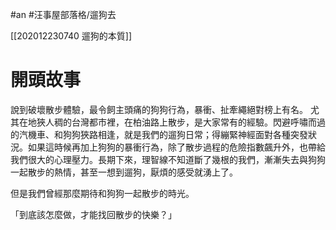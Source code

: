 #an #汪事屋部落格/遛狗去 

[[202012230740 遛狗的本質]]

# 開頭故事
說到破壞散步體驗，最令飼主頭痛的狗狗行為，暴衝、扯牽繩絕對榜上有名。
尤其在地狹人稠的台灣都市裡，在柏油路上散步，是大家常有的經驗。閃避呼嘯而過的汽機車、和狗狗狹路相逢，就是我們的遛狗日常；得繃緊神經面對各種突發狀況。如果這時候再加上狗狗的暴衝行為，除了散步過程的危險指數飆升外，也帶給我們很大的心理壓力。長期下來，理智線不知道斷了幾根的我們，漸漸失去與狗狗一起散步的熱情，甚至一想到遛狗，厭煩的感受就湧上了。

但是我們曾經那麼期待和狗狗一起散步的時光。

「到底該怎麼做，才能找回散步的快樂？」

